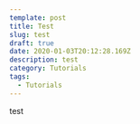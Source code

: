 ```yaml
---
template: post
title: Test
slug: test
draft: true
date: 2020-01-03T20:12:28.169Z
description: test
category: Tutorials
tags:
  - Tutorials
---
```

test
